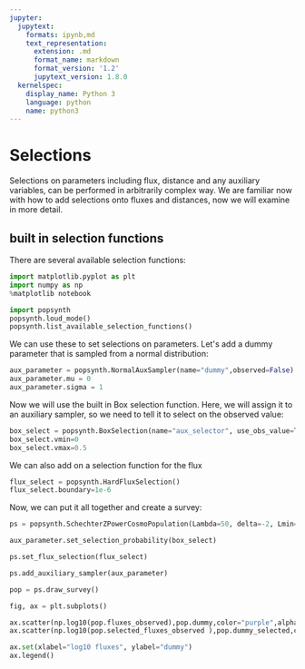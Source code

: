 ```yaml
---
jupyter:
  jupytext:
    formats: ipynb,md
    text_representation:
      extension: .md
      format_name: markdown
      format_version: '1.2'
      jupytext_version: 1.8.0
  kernelspec:
    display_name: Python 3
    language: python
    name: python3
---
```



# Selections

Selections on parameters including flux, distance and any auxiliary
variables, can be performed in arbitrarily complex way.  We are
familiar now with how to add selections onto fluxes and distances, now
we will examine in more detail.


## built in selection functions

There are several available selection functions:

```python
import matplotlib.pyplot as plt
import numpy as np
%matplotlib notebook

import popsynth
popsynth.loud_mode()
popsynth.list_available_selection_functions()
```

We can use these to set selections on parameters. Let's add a dummy
parameter that is sampled from a normal distribution:

```python
aux_parameter = popsynth.NormalAuxSampler(name="dummy",observed=False)
aux_parameter.mu = 0
aux_parameter.sigma = 1


```

Now we will use the built in Box selection function. Here, we will
assign it to an auxiliary sampler, so we need to tell it to select on
the observed value:

```python
box_select = popsynth.BoxSelection(name="aux_selector", use_obs_value=True)
box_select.vmin=0
box_select.vmax=0.5
```

We can also add on a selection function for the flux

```python
flux_select = popsynth.HardFluxSelection()
flux_select.boundary=1e-6
```

Now, we can put it all together and create a survey:

```python
ps = popsynth.SchechterZPowerCosmoPopulation(Lambda=50, delta=-2, Lmin=1e52, alpha=1.5, seed=1234)

aux_parameter.set_selection_probability(box_select)

ps.set_flux_selection(flux_select)

ps.add_auxiliary_sampler(aux_parameter)

pop = ps.draw_survey()


```

```python
fig, ax = plt.subplots()

ax.scatter(np.log10(pop.fluxes_observed),pop.dummy,color="purple",alpha=0.7, label="total")
ax.scatter(np.log10(pop.selected_fluxes_observed ),pop.dummy_selected,color="yellow",alpha=0.7, label="selected")

ax.set(xlabel="log10 fluxes", ylabel="dummy")
ax.legend()
```

